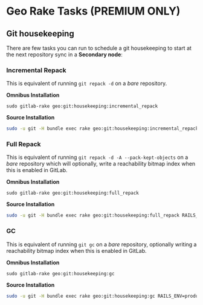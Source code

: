 # Geo Rake Tasks **(PREMIUM ONLY)**

## Git housekeeping

There are few tasks you can run to schedule a git housekeeping to start at the
next repository sync in a **Secondary node**:

### Incremental Repack

This is equivalent of running `git repack -d` on a _bare_ repository.

**Omnibus Installation**

```
sudo gitlab-rake geo:git:housekeeping:incremental_repack
```

**Source Installation**

```bash
sudo -u git -H bundle exec rake geo:git:housekeeping:incremental_repack RAILS_ENV=production
```

### Full Repack

This is equivalent of running `git repack -d -A --pack-kept-objects` on a
_bare_ repository which will optionally, write a reachability bitmap index
when this is enabled in GitLab.

**Omnibus Installation**

```
sudo gitlab-rake geo:git:housekeeping:full_repack
```

**Source Installation**

```bash
sudo -u git -H bundle exec rake geo:git:housekeeping:full_repack RAILS_ENV=production
```

### GC

This is equivalent of running `git gc` on a _bare_ repository, optionally writing
a reachability bitmap index when this is enabled in GitLab.

**Omnibus Installation**

```
sudo gitlab-rake geo:git:housekeeping:gc
```

**Source Installation**

```bash
sudo -u git -H bundle exec rake geo:git:housekeeping:gc RAILS_ENV=production
```
